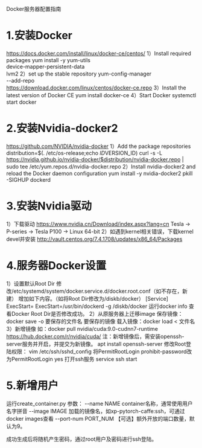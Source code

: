Docker服务器配置指南
# 1.安装Docker
https://docs.docker.com/install/linux/docker-ce/centos/
1）Install required packages
yum install -y yum-utils \
  device-mapper-persistent-data \
  lvm2
2）set up the stable repository
yum-config-manager \
    --add-repo \
https://download.docker.com/linux/centos/docker-ce.repo
3）Install the latest version of Docker CE
yum install docker-ce
4）Start Docker
systemctl start docker

# 2.安装Nvidia-docker2
https://github.com/NVIDIA/nvidia-docker
1）Add the package repositories
distribution=$(. /etc/os-release;echo $ID$VERSION_ID)
curl -s -L https://nvidia.github.io/nvidia-docker/$distribution/nvidia-docker.repo | \
  sudo tee /etc/yum.repos.d/nvidia-docker.repo
2）Install nvidia-docker2 and reload the Docker daemon configuration
yum install -y nvidia-docker2
pkill -SIGHUP dockerd

# 3.安装Nvidia驱动
1）下载驱动
https://www.nvidia.cn/Download/index.aspx?lang=cn
Tesla -> P-series -> Tesla P100 -> Linux 64-bit
2）如遇到kernel相关错误，下载kernel devel并安装
http://vault.centos.org/7.4.1708/updates/x86_64/Packages

# 4.服务器Docker设置
1）设置默认Root Dir
修改/etc/systemd/system/docker.service.d/docker.root.conf（如不存在，新建）
增加如下内容。（如将Root Dir修改为/diskb/docker）
[Service]
ExecStart=
ExecStart=/usr/bin/dockerd -g /diskb/docker
运行docker info 查看Docker Root Dir是否修改成功。
2）从原服务器上迁移image
保存镜像：docker save -o 要保存的文件名 要保存的镜像
载入镜像：docker load < 文件名
3）新增镜像
如：docker pull nvidia/cuda:9.0-cudnn7-runtime
https://hub.docker.com/r/nvidia/cuda/
注：新增镜像后，需安装openssh-server服务并开启，并提交为新镜像。
apt install openssh-server
修改Root登陆权限：
vim /etc/ssh/sshd_config
将PermitRootLogin prohibit-password改为PermitRootLogin yes
打开ssh服务
service ssh start


# 5.新增用户
运行create_container.py
参数：
  --name NAME        container名称，通常使用用户名字拼音
  --image IMAGE       加载的镜像名，如xp-pytorch-caffe:ssh，可通过docker images查看
  --port-num PORT_NUM  【可选】额外开放的端口数量，默认为9。

成功生成后将随机产生密码，通过root用户及密码进行ssh登陆。
